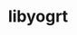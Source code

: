 ---
title: "libyogrt"
layout: cache
categories: [package, develop-2024-11-03]
meta: {"versions": ["1.35"], "compilers": ["gcc@=11.4.0", "gcc@=7.5.0", "gcc@=9.4.0", "oneapi@=2024.2.1"], "oss": ["ubuntu18.04", "ubuntu20.04", "ubuntu22.04"], "platforms": ["linux"], "targets": ["neoverse_v1", "neoverse_v2", "ppc64le", "x86_64_v3"], "stacks": ["e4s", "e4s-neoverse-v2", "e4s-neoverse_v1", "e4s-oneapi", "e4s-power", "radiuss", "root", "tutorial"], "num_specs": 7, "num_specs_by_stack": {"root": 7, "radiuss": 1, "e4s-power": 1, "e4s-neoverse_v1": 1, "e4s-neoverse-v2": 1, "tutorial": 1, "e4s": 1, "e4s-oneapi": 1}}
spec_details: [{"hash": "pg44fqnbywuiprr4eome5u2isnncozcg", "compiler": "gcc@=7.5.0", "versions": ["1.35"], "os": "ubuntu18.04", "platform": "linux", "target": "x86_64_v3", "variants": ["build_system=autotools", "scheduler=slurm", "~static"], "stacks": ["root", "radiuss"], "size": "-", "tarball": "https://binaries.spack.io/develop-2024-11-03/build_cache/linux-ubuntu18.04-x86_64_v3/gcc-7.5.0/libyogrt-1.35/linux-ubuntu18.04-x86_64_v3-gcc-7.5.0-libyogrt-1.35-pg44fqnbywuiprr4eome5u2isnncozcg.spack"}, {"hash": "3xvv2ub4qswki72wojbrg2ktnrxs3trb", "compiler": "gcc@=9.4.0", "versions": ["1.35"], "os": "ubuntu20.04", "platform": "linux", "target": "ppc64le", "variants": ["build_system=autotools", "scheduler=slurm", "~static"], "stacks": ["root", "e4s-power"], "size": "-", "tarball": "https://binaries.spack.io/develop-2024-11-03/build_cache/linux-ubuntu20.04-ppc64le/gcc-9.4.0/libyogrt-1.35/linux-ubuntu20.04-ppc64le-gcc-9.4.0-libyogrt-1.35-3xvv2ub4qswki72wojbrg2ktnrxs3trb.spack"}, {"hash": "pt54b5ztlrekwgvvwphb36rekylhlp7n", "compiler": "gcc@=11.4.0", "versions": ["1.35"], "os": "ubuntu22.04", "platform": "linux", "target": "neoverse_v1", "variants": ["build_system=autotools", "scheduler=slurm", "~static"], "stacks": ["root", "e4s-neoverse_v1"], "size": "-", "tarball": "https://binaries.spack.io/develop-2024-11-03/build_cache/linux-ubuntu22.04-neoverse_v1/gcc-11.4.0/libyogrt-1.35/linux-ubuntu22.04-neoverse_v1-gcc-11.4.0-libyogrt-1.35-pt54b5ztlrekwgvvwphb36rekylhlp7n.spack"}, {"hash": "qofpdhgvty2zkdveok2bttgf4qbb5ma4", "compiler": "gcc@=11.4.0", "versions": ["1.35"], "os": "ubuntu22.04", "platform": "linux", "target": "neoverse_v2", "variants": ["build_system=autotools", "scheduler=slurm", "~static"], "stacks": ["root", "e4s-neoverse-v2"], "size": "-", "tarball": "https://binaries.spack.io/develop-2024-11-03/build_cache/linux-ubuntu22.04-neoverse_v2/gcc-11.4.0/libyogrt-1.35/linux-ubuntu22.04-neoverse_v2-gcc-11.4.0-libyogrt-1.35-qofpdhgvty2zkdveok2bttgf4qbb5ma4.spack"}, {"hash": "wk5ubjltwryogc2nci2o2ovnf2ec2gue", "compiler": "gcc@=11.4.0", "versions": ["1.35"], "os": "ubuntu22.04", "platform": "linux", "target": "x86_64_v3", "variants": ["build_system=autotools", "scheduler=slurm", "~static"], "stacks": ["root", "tutorial"], "size": "-", "tarball": "https://binaries.spack.io/develop-2024-11-03/build_cache/linux-ubuntu22.04-x86_64_v3/gcc-11.4.0/libyogrt-1.35/linux-ubuntu22.04-x86_64_v3-gcc-11.4.0-libyogrt-1.35-wk5ubjltwryogc2nci2o2ovnf2ec2gue.spack"}, {"hash": "x4mmz6kd6kxn6urqutqstxemqjcbhkhk", "compiler": "gcc@=11.4.0", "versions": ["1.35"], "os": "ubuntu22.04", "platform": "linux", "target": "x86_64_v3", "variants": ["build_system=autotools", "scheduler=slurm", "~static"], "stacks": ["root", "e4s"], "size": "-", "tarball": "https://binaries.spack.io/develop-2024-11-03/build_cache/linux-ubuntu22.04-x86_64_v3/gcc-11.4.0/libyogrt-1.35/linux-ubuntu22.04-x86_64_v3-gcc-11.4.0-libyogrt-1.35-x4mmz6kd6kxn6urqutqstxemqjcbhkhk.spack"}, {"hash": "rttyuj5sdzawy25i3veecxzptsauxpvy", "compiler": "oneapi@=2024.2.1", "versions": ["1.35"], "os": "ubuntu22.04", "platform": "linux", "target": "x86_64_v3", "variants": ["build_system=autotools", "scheduler=slurm", "~static"], "stacks": ["e4s-oneapi", "root"], "size": "-", "tarball": "https://binaries.spack.io/develop-2024-11-03/build_cache/linux-ubuntu22.04-x86_64_v3/oneapi-2024.2.1/libyogrt-1.35/linux-ubuntu22.04-x86_64_v3-oneapi-2024.2.1-libyogrt-1.35-rttyuj5sdzawy25i3veecxzptsauxpvy.spack"}]
---